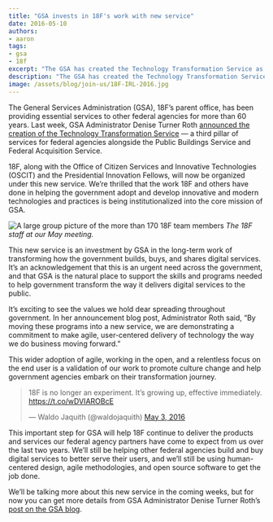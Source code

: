 ```yaml
---
title: "GSA invests in 18F's work with new service"
date: 2016-05-10
authors:
- aaron
tags:
- gsa
- 18f
excerpt: "The GSA has created the Technology Transformation Service as a third pillar of services for federal agencies alongside the Public Buildings Service and Federal Acquisition Service."
description: "The GSA has created the Technology Transformation Service as a third pillar of services for federal agencies alongside the Public Buildings Service and Federal Acquisition Service."
image: /assets/blog/join-us/18F-IRL-2016.jpg
---
```


The General Services Administration (GSA), 18F’s parent office, has been
providing essential services to other federal agencies for more than 60
years. Last week, GSA Administrator Denise Turner Roth [announced the
creation of the Technology Transformation
Service](https://18f.gsa.gov/2016/05/03/delivering-the-next-generation-of-digital-government/)
— a third pillar of services for federal agencies alongside the Public
Buildings Service and Federal Acquisition Service.

18F, along with the Office of Citizen Services and Innovative
Technologies (OSCIT) and the Presidential Innovation Fellows, will now
be organized under this new service. We’re thrilled that the work 18F
and others have done in helping the government adopt and develop
innovative and modern technologies and practices is being
institutionalized into the core mission of GSA.

![A large group picture of the more than 170 18F team members]({{site.baseurl}}/assets/blog/join-us/18F-IRL-2016.jpg)
*The 18F staff at our May meeting.*

This new service is an investment by GSA in the long-term work of
transforming how the government builds, buys, and shares digital
services. It’s an acknowledgement that this is an urgent need across the
government, and that GSA is the natural place to support the skills and
programs needed to help government transform the way it delivers digital
services to the public.

It’s exciting to see the values we hold dear spreading throughout
government. In her announcement blog post, Administrator Roth said, “By
moving these programs into a new service, we are demonstrating a
commitment to make agile, user-centered delivery of technology the way
we do business moving forward.”

This wider adoption of agile, working in the open, and a relentless
focus on the end user is a validation of our work to promote culture
change and help government agencies embark on their transformation
journey.

<blockquote class="twitter-tweet" data-lang="en"><p lang="en" dir="ltr">18F is no longer an experiment. It’s growing up, effective immediately. <a href="https://t.co/wDVIAROBcE">https://t.co/wDVIAROBcE</a></p>&mdash; Waldo Jaquith (@waldojaquith) <a href="https://twitter.com/waldojaquith/status/727560853755703296">May 3, 2016</a></blockquote>
<script async src="//platform.twitter.com/widgets.js" charset="utf-8"></script>

This important step for GSA will help 18F continue to deliver the
products and services our federal agency partners have come to expect
from us over the last two years. We’ll still be helping other federal
agencies build and buy digital services to better serve their users, and
we’ll still be using human-centered design, agile methodologies, and
open source software to get the job done.

We’ll be talking more about this new service in the coming weeks, but
for now you can get more details from GSA Administrator Denise Turner
Roth’s [post on the GSA
blog](http://gsablogs.gsa.gov/gsablog/2016/05/03/delivering-the-next-generation-of-digital-government/).
